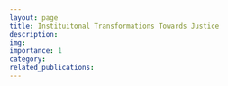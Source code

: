 ```yaml
---
layout: page
title: Instituitonal Transformations Towards Justice
description: 
img: 
importance: 1
category: 
related_publications: 
---
```



